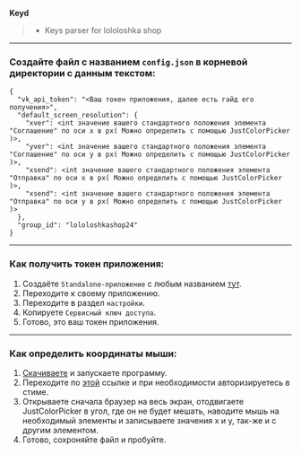 **Keyd**

> - Keys parser for lololoshka shop

---

### Создайте файл с названием `config.json` в корневой директории с данным текстом:
```
{
  "vk_api_token": "<Ваш токен приложения, далее есть гайд его получения>",
  "default_screen_resolution": {
    "xver": <int значение вашего стандартного положения элемента "Соглашение" по оси x в px( Можно определить с помощью JustColorPicker )>,
    "yver": <int значение вашего стандартного положения элемента "Соглашение" по оси y в px( Можно определить с помощью JustColorPicker )>,
    "xsend": <int значение вашего стандартного положения элемента "Отправка" по оси x в px( Можно определить с помощью JustColorPicker )>,
    "xsend": <int значение вашего стандартного положения элемента "Отправка" по оси y в px( Можно определить с помощью JustColorPicker )>
  },
  "group_id": "lololoshkashop24"
}
```

---

### Как получить токен приложения:

1. Создаёте `Standalone-приложение` с любым названием [тут](https://vk.com/editapp?act=create).
2. Переходите к своему приложению.
3. Переходите в раздел `настройки`.
4. Копируете `Сервисный ключ доступа`.
5. Готово, это ваш токен приложения.

---

### Как определить координаты мыши:

1. [Скачиваете](https://annystudio.com/software/colorpicker/#download) и запускаете программу.
2. Переходите по [этой](https://store.steampowered.com/account/registerkey) ссылке и при необходимости авторизируетесь в стиме.
3. Открываете сначала браузер на весь экран, отодвигаете JustColorPicker в угол, где он не будет мешать, наводите мышь на необходимый элементы и записываете значения x и y, так-же и с другим элементом.
4. Готово, сохроняйте файл и пробуйте.
